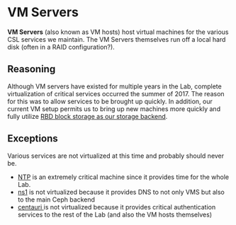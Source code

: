 # VM Servers

**VM Servers** \(also known as VM hosts\) host virtual machines for the various CSL services we maintain.  The VM Servers themselves run off a local hard disk \(often in a RAID configuration?\).

## Reasoning

Although VM servers have existed for multiple years in the Lab, complete virtualization of critical services occurred the summer of 2017.  The reason for this was to allow services to be brought up quickly.  In addition, our current VM setup permits us to bring up new machines more quickly and fully utilize [RBD block storage as our storage backend](../ceph/).

## Exceptions

Various services are not virtualized at this time and probably should never be.

* [NTP](../../technologies/ntp.md) is an extremely critical machine since it provides time for the whole Lab.
* [ns1](../../technologies/networking/dns/) is not virtualized because it provides DNS to not only VMS but also to the main Ceph backend
* [centauri ](../sun-servers/centauri.md)is not virtualized because it provides critical authentication services to the rest of the Lab \(and also the VM hosts themselves\)



